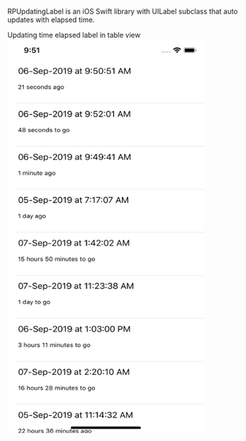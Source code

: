RPUpdatingLabel is an iOS Swift library with UILabel subclass that auto updates with elapsed time.

Updating time elapsed label in table view
<img src="Examples/LifeEvents/Screenshots/updating.gif" width="400" height="800" />
